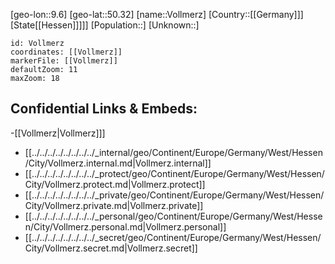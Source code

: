 ﻿---
location: [50.32,9.6]
mapzoom: [7,12] 
mapmarker: city 
type: City
tags:
- geo/City


SpocWebEntityId: 35345
isDeleted: false
confidential: public

---
[geo-lon::9.6]
[geo-lat::50.32]
[name::Vollmerz]
[Country::[[Germany]]]
[State[[Hessen]]]]]
[Population::]
[Unknown::]


```leaflet
id: Vollmerz
coordinates: [[Vollmerz]]
markerFile: [[Vollmerz]]
defaultZoom: 11 
maxZoom: 18
```


## Confidential Links & Embeds: 
-[[Vollmerz|Vollmerz]]] 
- [[../../../../../../../../_internal/geo/Continent/Europe/Germany/West/Hessen/City/Vollmerz.internal.md|Vollmerz.internal]] 
- [[../../../../../../../../_protect/geo/Continent/Europe/Germany/West/Hessen/City/Vollmerz.protect.md|Vollmerz.protect]] 
- [[../../../../../../../../_private/geo/Continent/Europe/Germany/West/Hessen/City/Vollmerz.private.md|Vollmerz.private]] 
- [[../../../../../../../../_personal/geo/Continent/Europe/Germany/West/Hessen/City/Vollmerz.personal.md|Vollmerz.personal]] 
- [[../../../../../../../../_secret/geo/Continent/Europe/Germany/West/Hessen/City/Vollmerz.secret.md|Vollmerz.secret]] 
